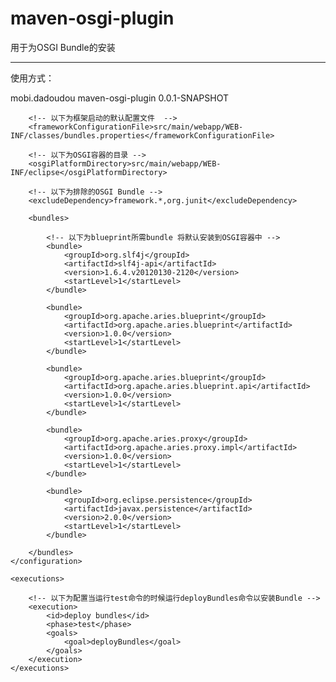 maven-osgi-plugin
================================================================

用于为OSGI Bundle的安装

****************************************************************
使用方式：

<plugin>
	<groupId>mobi.dadoudou</groupId>
	<artifactId>maven-osgi-plugin</artifactId>
	<version>0.0.1-SNAPSHOT</version>
	<configuration>
				
		<!-- 以下为框架启动的默认配置文件  -->
		<frameworkConfigurationFile>src/main/webapp/WEB-INF/classes/bundles.properties</frameworkConfigurationFile>
					
		<!-- 以下为OSGI容器的目录 -->
		<osgiPlatformDirectory>src/main/webapp/WEB-INF/eclipse</osgiPlatformDirectory>
					
		<!-- 以下为排除的OSGI Bundle -->
		<excludeDependency>framework.*,org.junit</excludeDependency>
		
		<bundles>

			<!-- 以下为blueprint所需bundle 将默认安装到OSGI容器中 -->
			<bundle>
				<groupId>org.slf4j</groupId>
				<artifactId>slf4j-api</artifactId>
				<version>1.6.4.v20120130-2120</version>
				<startLevel>1</startLevel>
			</bundle>

			<bundle>
				<groupId>org.apache.aries.blueprint</groupId>
				<artifactId>org.apache.aries.blueprint</artifactId>
				<version>1.0.0</version>
				<startLevel>1</startLevel>
			</bundle>

			<bundle>
				<groupId>org.apache.aries.blueprint</groupId>
				<artifactId>org.apache.aries.blueprint.api</artifactId>
				<version>1.0.0</version>
				<startLevel>1</startLevel>
			</bundle>

			<bundle>
				<groupId>org.apache.aries.proxy</groupId>
				<artifactId>org.apache.aries.proxy.impl</artifactId>
				<version>1.0.0</version>
				<startLevel>1</startLevel>
			</bundle>

			<bundle>
				<groupId>org.eclipse.persistence</groupId>
				<artifactId>javax.persistence</artifactId>
				<version>2.0.0</version>
				<startLevel>1</startLevel>
			</bundle>
						
		</bundles>
	</configuration>
				
	<executions>
				    
		<!-- 以下为配置当运行test命令的时候运行deployBundles命令以安装Bundle -->
		<execution>
			<id>deploy bundles</id>
			<phase>test</phase>
			<goals>
				<goal>deployBundles</goal>
			</goals>
		</execution>
	</executions>
</plugin>

  
